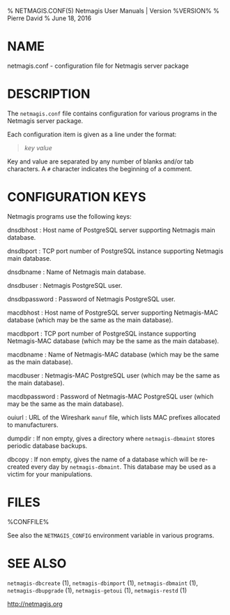 % NETMAGIS.CONF(5) Netmagis User Manuals | Version %VERSION%
% Pierre David
% June 18, 2016

# NAME

netmagis.conf - configuration file for Netmagis server package


# DESCRIPTION

The `netmagis.conf` file contains configuration for various programs in
the Netmagis server package.

Each configuration item is given as a line under the format:

> _key_ _value_

Key and value are separated by any number of blanks and/or tab characters.
A `#` character indicates the beginning of a comment.


# CONFIGURATION KEYS

Netmagis programs use the following keys:

dnsdbhost
  : Host name of PostgreSQL server supporting Netmagis main database.

dnsdbport
  : TCP port number of PostgreSQL instance supporting Netmagis main
    database.

dnsdbname
  : Name of Netmagis main database.

dnsdbuser
  : Netmagis PostgreSQL user.

dnsdbpassword
  : Password of Netmagis PostgreSQL user.


macdbhost
  : Host name of PostgreSQL server supporting Netmagis-MAC database
    (which may be the same as the main database).

macdbport
  : TCP port number of PostgreSQL instance supporting Netmagis-MAC
    database (which may be the same as the main database).

macdbname
  : Name of Netmagis-MAC database (which may be the same as the main
    database).

macdbuser
  : Netmagis-MAC PostgreSQL user (which may be the same as the main
    database).

macdbpassword
  : Password of Netmagis-MAC PostgreSQL user (which may be the same as
    the main database).


ouiurl
  : URL of the Wireshark `manuf` file, which lists MAC prefixes allocated
    to manufacturers.

dumpdir
  : If non empty, gives a directory where `netmagis-dbmaint` stores
    periodic database backups.

dbcopy
  : If non empty, gives the name of a database which will be re-created
    every day by `netmagis-dbmaint`. This database may be used as a
    victim for your manipulations.


# FILES

%CONFFILE%

See also the `NETMAGIS_CONFIG` environment variable in various programs.


# SEE ALSO

`netmagis-dbcreate` (1),
`netmagis-dbimport` (1),
`netmagis-dbmaint` (1),
`netmagis-dbupgrade` (1),
`netmagis-getoui` (1),
`netmagis-restd` (1)

<http://netmagis.org>
